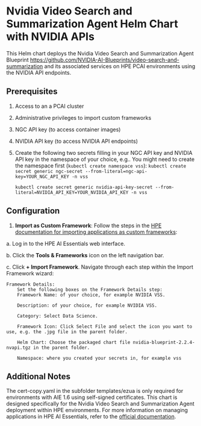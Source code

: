 # Nvidia Video Search and Summarization Agent Helm Chart with NVIDIA APIs
This Helm chart deploys the Nvidia Video Search and Summarization Agent Blueprint https://github.com/NVIDIA-AI-Blueprints/video-search-and-summarization and its associated services on HPE PCAI environments using the NVIDIA API endpoints.

## Prerequisites
1. Access to an a PCAI cluster
2. Administrative privileges to import custom frameworks
3. NGC API key (to access container images)
4. NVIDIA API key (to access NVIDIA API endpoints)
5. Create the following two secrets filling in your NGC API key and NVIDIA API key in the namespace of your choice, e.g.. You might need to create the namespace first (```kubectl create namespace vss```):
    ```kubectl create secret generic ngc-secret --from-literal=ngc-api-key=YOUR_NGC_API_KEY -n vss```
    
    ```kubectl create secret generic nvidia-api-key-secret --from-literal=NVIDIA_API_KEY=YOUR_NVIDIA_API_KEY -n vss```


## Configuration
1. **Import as Custom Framework**: 
Follow the steps in the [HPE documentation for importing applications as custom frameworks](https://support.hpe.com/hpesc/public/docDisplay?docId=a00aie16hen_us&page=ManageClusters/importing-applications.html):

a. Log in to the HPE AI Essentials web interface.

b. Click the **Tools & Frameworks** icon on the left navigation bar.

c. Click **+ Import Framework**. Navigate through each step within the Import Framework wizard:

    Framework Details: 
        Set the following boxes on the Framework Details step:
        Framework Name: of your choice, for example NVIDIA VSS.

        Description: of your choice, for example NVIDIA VSS.

        Category: Select Data Science.

        Framework Icon: Click Select File and select the icon you want to use, e.g. the .jpg file in the parent folder.
        
        Helm Chart: Choose the packaged chart file nvidia-blueprint-2.2.4-nvapi.tgz in the parent folder.
        
        Namespace: where you created your secrets in, for example vss

## Additional Notes
The cert-copy.yaml in the subfolder templates/ezua is only required for environments with AIE 1.6 using self-signed certificates. 
This chart is designed specifically for the Nvidia Video Search and Summarization Agent deployment within HPE environments.
For more information on managing applications in HPE AI Essentials, refer to the [official documentation](https://support.hpe.com/hpesc/public/docDisplay?docId=a00aie16hen_us&page=ManageClusters/importing-applications.html).

